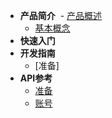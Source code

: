 - **产品简介**
  - [产品概述](/introduction/summary)
  - [基本概念](/introduction/concept)
- **快速入门**
- **开发指南**
  - [准备]
- **API参考**
  - [准备](/apis/prepare)
  - [账号](/apis/account)
